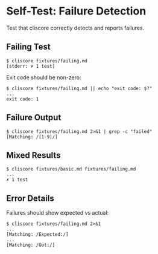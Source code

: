 # Self-Test: Failure Detection

Test that cliscore correctly detects and reports failures.

## Failing Test

```cliscore
$ cliscore fixtures/failing.md
[stderr: ✗ 1 test]
```

Exit code should be non-zero:

```cliscore
$ cliscore fixtures/failing.md || echo "exit code: $?"
...
exit code: 1
```

## Failure Output

```cliscore
$ cliscore fixtures/failing.md 2>&1 | grep -c "failed"
[Matching: /[1-9]/]
```

## Mixed Results

```cliscore
$ cliscore fixtures/basic.md fixtures/failing.md
...
✗ 1 test
```

## Error Details

Failures should show expected vs actual:

```cliscore
$ cliscore fixtures/failing.md 2>&1
...
[Matching: /Expected:/]
...
[Matching: /Got:/]
```
